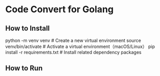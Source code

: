 # Code Convert for Golang

## How to Install

python -m venv venv # Create a new virtual environment
source venv/bin/activate # Activate a virtual environment（macOS/Linux）
pip install -r requirements.txt # Install related dependency packages

## How to Run
